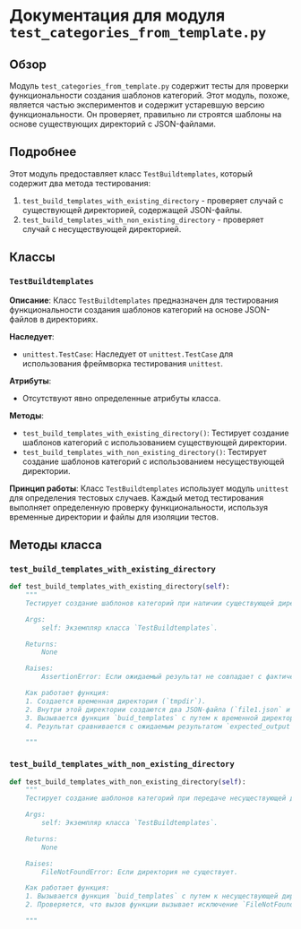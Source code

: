 # Документация для модуля `test_categories_from_template.py`

## Обзор

Модуль `test_categories_from_template.py` содержит тесты для проверки функциональности создания шаблонов категорий. Этот модуль, похоже, является частью экспериментов и содержит устаревшую версию функциональности. Он проверяет, правильно ли строятся шаблоны на основе существующих директорий с JSON-файлами.

## Подробнее

Этот модуль предоставляет класс `TestBuildtemplates`, который содержит два метода тестирования:
1. `test_build_templates_with_existing_directory` - проверяет случай с существующей директорией, содержащей JSON-файлы.
2. `test_build_templates_with_non_existing_directory` - проверяет случай с несуществующей директорией.

## Классы

### `TestBuildtemplates`

**Описание**: Класс `TestBuildtemplates` предназначен для тестирования функциональности создания шаблонов категорий на основе JSON-файлов в директориях.

**Наследует**:
- `unittest.TestCase`: Наследует от `unittest.TestCase` для использования фреймворка тестирования `unittest`.

**Атрибуты**:
- Отсутствуют явно определенные атрибуты класса.

**Методы**:
- `test_build_templates_with_existing_directory()`: Тестирует создание шаблонов категорий с использованием существующей директории.
- `test_build_templates_with_non_existing_directory()`: Тестирует создание шаблонов категорий с использованием несуществующей директории.

**Принцип работы**:
Класс `TestBuildtemplates` использует модуль `unittest` для определения тестовых случаев. Каждый метод тестирования выполняет определенную проверку функциональности, используя временные директории и файлы для изоляции тестов.

## Методы класса

### `test_build_templates_with_existing_directory`

```python
def test_build_templates_with_existing_directory(self):
    """
    Тестирует создание шаблонов категорий при наличии существующей директории с JSON-файлами.

    Args:
        self: Экземпляр класса `TestBuildtemplates`.

    Returns:
        None

    Raises:
        AssertionError: Если ожидаемый результат не совпадает с фактическим.

    Как работает функция:
    1. Создается временная директория (`tmpdir`).
    2. Внутри этой директории создаются два JSON-файла (`file1.json` и `file2.json`) с тестовыми данными.
    3. Вызывается функция `buid_templates` с путем к временной директории.
    4. Результат сравнивается с ожидаемым результатом `expected_output` с использованием `self.assertEqual`.

    """
```
### `test_build_templates_with_non_existing_directory`

```python
def test_build_templates_with_non_existing_directory(self):
    """
    Тестирует создание шаблонов категорий при передаче несуществующей директории.

    Args:
        self: Экземпляр класса `TestBuildtemplates`.

    Returns:
        None

    Raises:
        FileNotFoundError: Если директория не существует.

    Как работает функция:
    1. Вызывается функция `buid_templates` с путем к несуществующей директории.
    2. Проверяется, что вызов функции вызывает исключение `FileNotFoundError` с использованием `self.assertRaises`.

    """